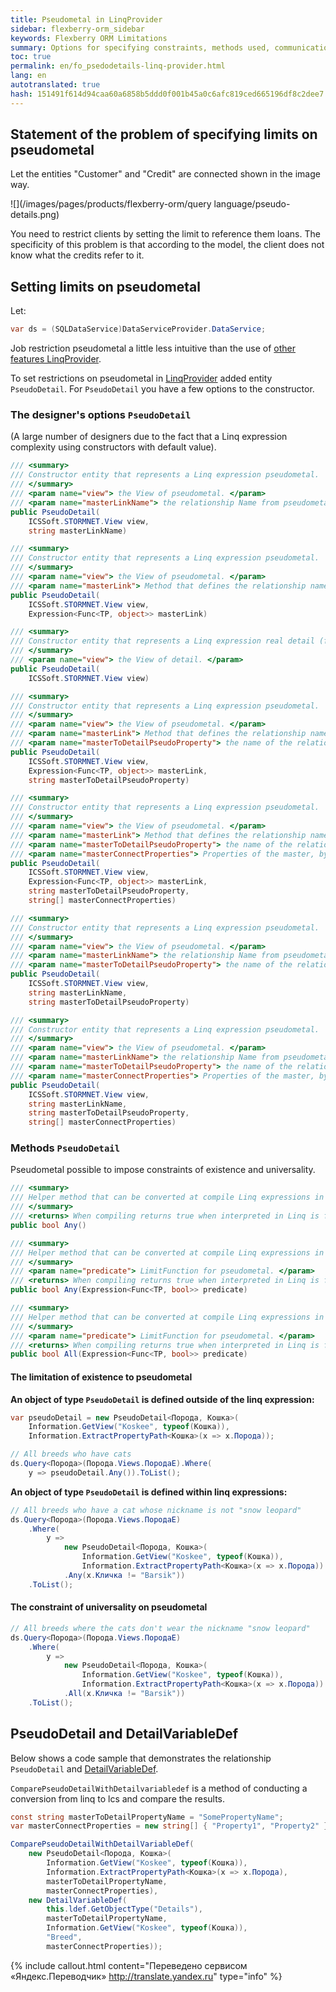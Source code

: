 ```yaml
---
title: Pseudometal in LinqProvider
sidebar: flexberry-orm_sidebar
keywords: Flexberry ORM Limitations
summary: Options for specifying constraints, methods used, communication with DetailVariableDef
toc: true
permalink: en/fo_psedodetails-linq-provider.html
lang: en
autotranslated: true
hash: 151491f614d94caa60a6858b5ddd0f001b45a0c6afc819ced665196df8c2dee7
---
```


## Statement of the problem of specifying limits on pseudometal

Let the entities "Customer" and "Credit" are connected shown in the image way.

![](/images/pages/products/flexberry-orm/query language/pseudo-details.png)

You need to restrict clients by setting the limit to reference them loans. The specificity of this problem is that according to the model, the client does not know what the credits refer to it.

## Setting limits on pseudometal

Let:

```csharp
var ds = (SQLDataService)DataServiceProvider.DataService;
```

Job restriction pseudometal a little less intuitive than the use of [other features LinqProvider](fo_linq-provider-faetures.html).

To set restrictions on pseudometal in [LinqProvider](fo_linq-provider.html) added entity `PseudoDetail`. For `PseudoDetail` you have a few options to the constructor.

### The designer's options `PseudoDetail`

(A large number of designers due to the fact that a Linq expression complexity using constructors with default value).

```csharp
/// <summary> 
/// Constructor entity that represents a Linq expression pseudometal. 
/// </summary> 
/// <param name="view"> the View of pseudometal. </param> 
/// <param name="masterLinkName"> the relationship Name from pseudometal to the master. </param> 
public PseudoDetail(
	ICSSoft.STORMNET.View view,
	string masterLinkName)
```

```csharp
/// <summary> 
/// Constructor entity that represents a Linq expression pseudometal. 
/// </summary> 
/// <param name="view"> the View of pseudometal. </param> 
/// <param name="masterLink"> Method that defines the relationship name from pseudometal to the master (the definition goes through "Information.ExtractPropertyPath(masterLink)"). </param> 
public PseudoDetail(
	ICSSoft.STORMNET.View view,
	Expression<Func<TP, object>> masterLink)
```

```csharp
/// <summary> 
/// Constructor entity that represents a Linq expression real detail (for pseudometal this method will be incorrect). 
/// </summary> 
/// <param name="view"> the View of detail. </param> 
public PseudoDetail(
	ICSSoft.STORMNET.View view)
```

```csharp
/// <summary> 
/// Constructor entity that represents a Linq expression pseudometal. 
/// </summary> 
/// <param name="view"> the View of pseudometal. </param> 
/// <param name="masterLink"> Method that defines the relationship name from pseudometal to the master (the definition goes through "Information.ExtractPropertyPath(masterLink)"). </param> 
/// <param name="masterToDetailPseudoProperty"> the name of the relationship from master to pseudometal (pseudovoigt). </param> 
public PseudoDetail(
	ICSSoft.STORMNET.View view,
	Expression<Func<TP, object>> masterLink,
	string masterToDetailPseudoProperty)
```

```csharp
/// <summary> 
/// Constructor entity that represents a Linq expression pseudometal. 
/// </summary> 
/// <param name="view"> the View of pseudometal. </param> 
/// <param name="masterLink"> Method that defines the relationship name from pseudometal to the master (the definition goes through "Information.ExtractPropertyPath(masterLink)"). </param> 
/// <param name="masterToDetailPseudoProperty"> the name of the relationship from master to pseudometal (pseudovoigt). </param> 
/// <param name="masterConnectProperties"> Properties of the master, by which you can make the connection. Analogue OwnerConnectProp for <see cref="DetailVariableDef"/> in the lcs. </param> 
public PseudoDetail(
	ICSSoft.STORMNET.View view,
	Expression<Func<TP, object>> masterLink,
	string masterToDetailPseudoProperty,
	string[] masterConnectProperties)
```

```csharp
/// <summary> 
/// Constructor entity that represents a Linq expression pseudometal. 
/// </summary> 
/// <param name="view"> the View of pseudometal. </param> 
/// <param name="masterLinkName"> the relationship Name from pseudometal to the master. </param> 
/// <param name="masterToDetailPseudoProperty"> the name of the relationship from master to pseudometal (pseudovoigt). </param> 
public PseudoDetail(
	ICSSoft.STORMNET.View view,
	string masterLinkName,
	string masterToDetailPseudoProperty)
```

```csharp
/// <summary> 
/// Constructor entity that represents a Linq expression pseudometal. 
/// </summary> 
/// <param name="view"> the View of pseudometal. </param> 
/// <param name="masterLinkName"> the relationship Name from pseudometal to the master. </param> 
/// <param name="masterToDetailPseudoProperty"> the name of the relationship from master to pseudometal (pseudovoigt). </param> 
/// <param name="masterConnectProperties"> Properties of the master, by which you can make the connection. Analogue OwnerConnectProp for <see cref="DetailVariableDef"/> in the lcs. </param> 
public PseudoDetail(
	ICSSoft.STORMNET.View view,
	string masterLinkName,
	string masterToDetailPseudoProperty,
	string[] masterConnectProperties)
```

### Methods `PseudoDetail`

Pseudometal possible to impose constraints of existence and universality.

```csharp
/// <summary> 
/// Helper method that can be converted at compile Linq expressions in funcExist. 
/// </summary> 
/// <returns> When compiling returns true when interpreted in Linq is formed DetailVariableDef. </returns> 
public bool Any()
```

```csharp
/// <summary> 
/// Helper method that can be converted at compile Linq expressions in funcExist. 
/// </summary> 
/// <param name="predicate"> LimitFunction for pseudometal. </param> 
/// <returns> When compiling returns true when interpreted in Linq is formed DetailVariableDef. </returns> 
public bool Any(Expression<Func<TP, bool>> predicate)
```

```csharp
/// <summary> 
/// Helper method that can be converted at compile Linq expressions in funcExistExact. 
/// </summary> 
/// <param name="predicate"> LimitFunction for pseudometal. </param> 
/// <returns> When compiling returns true when interpreted in Linq is formed DetailVariableDef. </returns> 
public bool All(Expression<Func<TP, bool>> predicate)
```

#### The limitation of existence to pseudometal

**An object of type `PseudoDetail` is defined outside of the linq expression:**

```csharp
var pseudoDetail = new PseudoDetail<Порода, Кошка>(
	Information.GetView("Koskee", typeof(Кошка)),
	Information.ExtractPropertyPath<Кошка>(x => x.Порода));

// All breeds who have cats 
ds.Query<Порода>(Порода.Views.ПородаE).Where(
	y => pseudoDetail.Any()).ToList();
```

**An object of type `PseudoDetail` is defined within linq expressions:**

```csharp
// All breeds who have a cat whose nickname is not "snow leopard" 
ds.Query<Порода>(Порода.Views.ПородаE)
	.Where(
		y => 
			new PseudoDetail<Порода, Кошка>(
				Information.GetView("Koskee", typeof(Кошка)),
				Information.ExtractPropertyPath<Кошка>(x => x.Порода))
			.Any(x.Кличка != "Barsik"))
	.ToList();
```

#### The constraint of universality on pseudometal

```csharp
// All breeds where the cats don't wear the nickname "snow leopard" 
ds.Query<Порода>(Порода.Views.ПородаE)
	.Where(
		y => 
			new PseudoDetail<Порода, Кошка>(
				Information.GetView("Koskee", typeof(Кошка)),
				Information.ExtractPropertyPath<Кошка>(x => x.Порода))
			.All(x.Кличка != "Barsik"))
	.ToList();
```

## PseudoDetail and DetailVariableDef

Below shows a code sample that demonstrates the relationship `PseudoDetail` and [DetailVariableDef](fo_variable-def.html).

`ComparePseudoDetailWithDetailvariabledef` is a method of conducting a conversion from linq to lcs and compare the results.

```csharp
const string masterToDetailPropertyName = "SomePropertyName";
var masterConnectProperties = new string[] { "Property1", "Property2" };

ComparePseudoDetailWithDetailVariableDef(
	new PseudoDetail<Порода, Кошка>(
		Information.GetView("Koskee", typeof(Кошка)),
		Information.ExtractPropertyPath<Кошка>(x => x.Порода),
		masterToDetailPropertyName,
		masterConnectProperties),
	new DetailVariableDef(
		this.ldef.GetObjectType("Details"),
		masterToDetailPropertyName,
		Information.GetView("Koskee", typeof(Кошка)),
		"Breed",
		masterConnectProperties));
```



{% include callout.html content="Переведено сервисом «Яндекс.Переводчик» <http://translate.yandex.ru>" type="info" %}